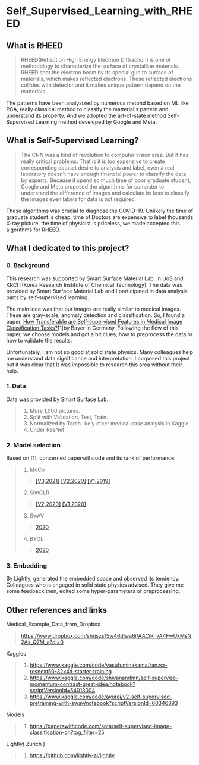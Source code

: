 # Self_Supervised_Learning_with_RHEED 

## What is RHEED
 >RHEED(Reflection High Energy Electrion Diffraction) is one of methodology to  characterize the surface of crystalline materials. RHEED shot the electron beam by its special gun to surface of materials, which makes reflected electrons. These reflected electrons collides with detector and it makes unique pattern depend on the matterials. 

 The patterns have been analysized by numerous metohd based on ML like PCA, really classical method to classify the matterial's pattern and understand its property. And we adopted the art-of-state method Self-Supervised Learning method developed by Google and Meta.

## What is Self-Supervised Learning?

> The CNN was a kind of revolution to computer vision area. But it has really critical problems. That is it is too expensive to create corresponding dataset desire to analysis and label, even a real laboratory doesn't have enough financial power to classify the data by experts. Because it spend so much time of poor graduate student, Google and Meta proposed the algorithms for computer to understand the difference of images and calculate its loss to classify the images even labels for data is not required.

These algorithms was crucial to diagnose the COVID-19. Unlikely the time of graduate student is cheap, time of Doctors are expensive to label thousands X-ray picture. the time of physicist is priceless, we made accepted this algorithms for RHEED.

## What I dedicated to this project?

### 0. Background

This research was supported by Smart Surface Material Lab. in UoS and KRCIT(Korea Research Institute of Chemical Technology). The data was provided by Smart Surface Material Lab and I participated in data analysis parts by self-supervised learning.

The main idea was that our images are really similar to medical images. These are gray-scale, anomaly detection and classification. So, I found a paper, [How Transferable are Self-supervised Features in Medical Image Classification Tasks?](https://arxiv.org/abs/2108.10048)[1]by Bayer in Germany. Following the flow of this paper, we choose models and got a bit clues, how to preprocess the data or how to validate the results.

Unfortunately, I am not so good at solid state physics. Many colleagues help me understand data significance and interpretation. I purposed this project but it was clear that It was impossible to research this area without their help. 


###  1. Data

Data was provided by Smart Surface Lab. 

> 1. More 1,000 pictures.
> 2. Split with Validation, Test, Train. 
> 3. Normalized by Torch likely other medical case analysis in Kaggle
> 4. Under ResNet



 ### 2. Model selection

Based on [1], concerned paperwithcode and its rank of performance.

> 1. MoCo 
>> [[V3,2021]](https://arxiv.org/pdf/2104.02057v4.pdf)
>> [[V2,2020]](https://arxiv.org/pdf/2003.04297v1.pdf)
>> [[V1,2019]](https://arxiv.org/pdf/1911.05722v3.pdf)
> 2. SImCLR
>> [[V2,2020]](https://arxiv.org/pdf/2006.10029v2.pdf)
>> [[V1,2020]](https://arxiv.org/pdf/2002.05709v3.pdf)
> 3. SwAV
>>[2020](https://arxiv.org/pdf/2006.09882v5.pdf)
> 4. BYOL
>>[2020](https://arxiv.org/pdf/2006.07733v3.pdf)

### 3. Embedding

By Lightly, generated the embedded space and observed its tendency.
Colleagues who is engaged in solid state physics advised. They give me some feedback then, edited some hyper-parameters or preprocessing. 

## Other references and links
 Medical_Example_Data_from_Dropbox
>https://www.dropbox.com/sh/jszs15w46dlwa6i/AACiRn7A4FwUkMsN2Ax_Q7M_a?dl=0

 Kaggles

>1. https://www.kaggle.com/code/yasufuminakama/ranzcr-resnext50-32x4d-starter-training
>2. https://www.kaggle.com/code/shivanandmn/self-supervise-momentum-contrast-great-idea/notebook?scriptVersionId=54013004
>3. https://www.kaggle.com/code/ayuraj/v2-self-supervised-pretraining-with-swav/notebook?scriptVersionId=60346393

 Models
>1. https://paperswithcode.com/sota/self-supervised-image-classification-on?tag_filter=25

Lightly( Zurich )
> 1. https://github.com/lightly-ai/lightly
